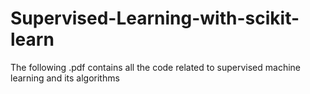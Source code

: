 # Supervised-Learning-with-scikit-learn
The following .pdf contains all the code related to supervised machine learning and its algorithms
